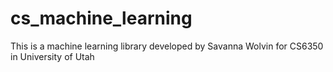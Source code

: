 # cs_machine_learning

This is a machine learning library developed by Savanna Wolvin for
CS6350 in University of Utah
